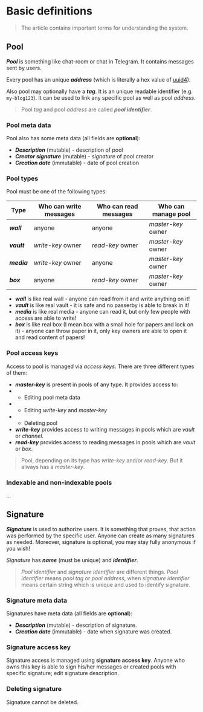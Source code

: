 # Basic definitions
> The article contains important terms for understanding the system.

## Pool
***Pool*** is something like chat-room or chat in Telegram. It contains messages sent by users.

Every pool has an unique ***address*** (which is literally a hex value of [uuid4](https://en.wikipedia.org/wiki/Universally_unique_identifier#Version_4_(random))). 

Also pool may optionally have a ***tag***. It is an unique readable identifier (e.g. `my-blog123`). 
It can be used to link any specific pool as well as pool *address*.

> Pool *tag* and pool *address* are called ***pool identifier***. 

### Pool meta data
Pool also has some meta data (all fields are **optional**):

* ***Description*** (mutable) - description of pool 
* ***Creator signature*** (mutable) - *signature* of pool creator
* ***Creation date*** (immutable) - date of pool creation

### Pool types
Pool must be one of the following types:

| Type          | Who can write messages | Who can read messages | Who can manage pool  |
|---------------|------------------------|-----------------------|----------------------|
| ***wall***    | anyone                 | anyone                | *master-key* owner   |
| ***vault***   | *write-key* owner      | *read-key* owner      | *master-key* owner   |
| ***media***   | *write-key* owner      | anyone                | *master-key* owner   |
| ***box***     | anyone                 | *read-key* owner      | *master-key* owner   |

* ***wall*** is like real wall - anyone can read from it and write anything on it!
* ***vault*** is like real vault - it is safe and no passerby is able to break in it!
* ***media*** is like real media - anyone can read it, but only few people with access are able to write!
* ***box*** is like real box (I mean box with a small hole for papers and lock on it) - anyone can throw paper in it, only key owners are able to open it and read content of papers! 

### Pool access keys
Access to pool is managed via *access keys*.
There are three different types of them:

* ***master-key*** is present in pools of any type. It provides access to:
* * Editing pool meta data
* * Editing *write-key* and *master-key*
* * Deleting pool
* ***write-key*** provides access to writing messages in pools which are *vault* or *channel*.
* ***read-key*** provides access to reading messages in pools which are *vault* or *box*.

> Pool, depending on its type has *write-key* and/or *read-key*. But it always has a *master-key*.

### Indexable and non-indexable pools
...

## Signature
***Signature*** is used to authorize users. It is something that proves, that action was performed by the specific user.
Anyone can create as many signatures as needed. Moreover, signature is optional, you may stay fully anonymous if you wish!

*Signature* has ***name*** (must be unique) and ***identifier***.

> *Pool identifier* and *signature identifier* are different things. 
*Pool identifier* means *pool tag* or *pool address*, when *signature identifier* means certain string which is unique and used to identify signature.

### Signature meta data
Signatures have meta data (all fields are **optional**):

* ***Description*** (mutable) - description of signature.
* ***Creation date*** (immutable) - date when signature was created.

### Signature access key
Signature access is managed using **signature access key**.
Anyone who owns this key is able to sign his/her messages or created pools with specific signature; edit signature description.

### Deleting signature
Signature cannot be deleted.

